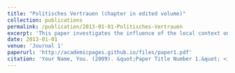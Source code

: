 ```yaml
---
title: "Politisches Vertrauen (chapter in edited volume)"
collection: publications
permalink: /publication/2013-01-01-Politisches-Vertrauen
excerpt: 'This paper investigates the influence of the local context on citizens´ trust in political institutions and authorities.'
date: 2013-01-01
venue: 'Journal 1'
paperurl: 'http://academicpages.github.io/files/paper1.pdf'
citation: 'Your Name, You. (2009). &quot;Paper Title Number 1.&quot; <i>Journal 1</i>. 1(1).'
---
```


